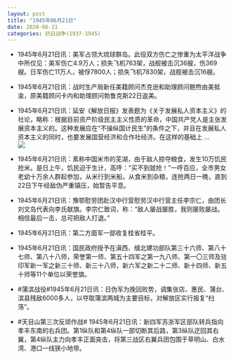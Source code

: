 ```yaml
---
layout: post
title: "1945年06月21日"
date: 2020-06-21
categories: 抗日战争(1937-1945)
---
```


<meta name="referrer" content="no-referrer" />

- 1945年6月21日讯：美军占领大琉球群岛。此役双方伤亡之惨重为太平洋战争中所仅见：美军伤亡4.9万人；损失飞机763架，战舰被击沉36艘，伤369艘。日军伤亡11万人，被俘7800人；损失飞机7830架，战舰被击沉16艘。 

- 1945年6月21日讯：战时生产局新任美籍顾问杰克逊和助理顾问鲍煦由美抵渝，原美籍顾问卡内和助理顾问勃鲁克斯22日返美。 

- 1945年6月21日讯：延安《解放日报》发表题为《关于发展私人资本主义》的社论，略称：根据目前资产阶级民主主义性质的革命，中国共产党人是主张发展资本主义的。这种发展应在“不操纵国计民生”的条件之下，并且在发展私人资本主义的同时，也要发展国营经济和合作社经济。在这样的基础上 ... <br/><img src="https://wx1.sinaimg.cn/large/aca367d8ly1gg045p8v49j20c80ayaa5.jpg" />

- 1945年6月21日讯：素称中国米市的芜湖，由于敌人掠夺粮食，发生10万饥民抢米。是日上午，饥民迫于生计，高呼：“买不到就抢！”一呼百应，全市男女老幼十万余人群起参加，从米行到米船，从食米到杂粮，连抢两日一晚，直到22日下午经敌伪严重镇压，始暂告平息。 

- 1945年6月21日讯：豫鄂慰劳团赴汉中行营慰劳汉中行营主任李宗仁，由团长刘文岛代表向李氏献旗。李宗仁致词，称：“敌人屡战屡胜，我则屡败屡战。相信最后一击，总可把敌人打退。” 

- 1945年6月21日讯：第二方面军一部收复桂省桂平。 

- 1945年6月21日讯：国民政府授予在滇西、缅北建功部队第三十六师、第八十七师、第八十八师，荣誉第一师、第五十四军之第一九八师、第一〇三师及驻印军新一军之新三十师、新三十八师，新六军之新二十二师、新十四师、新五十师等11个单位以荣誉旗。 

- #蒲滨战役#1945年6月21日讯：日伪军为挽回败势，调集张店、惠民、蒲台、滨县残敌6000多人，以夺取蒲滨两城为主要目标，对解放区实行报复“扫荡”。 

- #天目山第三次反顽作战# 1945年6月21日讯：新四军苏浙军区部队转兵指向孝丰东南的右兵团。第1纵队和第4纵队一部切断其后路，第3纵队迂回其右翼，第4纵队主力向孝丰正面突击，将第三战区右翼兵团包围于草明山、白水湾、港口一线狭小地带。 

